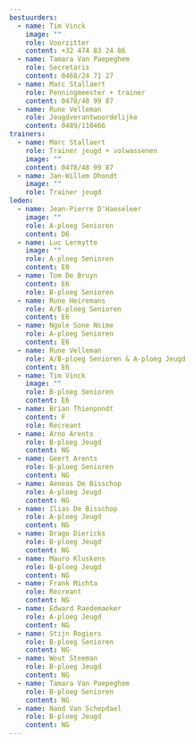```yaml
---
bestuurders:
  - name: Tim Vinck
    image: ""
    role: Voorzitter
    content: +32 474 83 24 86
  - name: Tamara Van Paepeghem
    role: Secretaris
    content: 0468/24 71 27
  - name: Marc Stallaert
    role: Penningmeester + trainer
    content: 0478/48 99 87
  - name: Rune Velleman
    role: Jeugdverantwoordelijke
    content: 0489/110466
trainers:
  - name: Marc Stallaert
    role: Trainer jeugd + volwassenen
    image: ""
    content: 0478/48 99 87
  - name: Jan-Willem Dhondt
    image: ""
    role: Trainer jeugd
leden:
  - name: Jean-Pierre D'Haeseleer
    image: ""
    role: A-ploeg Senioren
    content: D6
  - name: Luc Lermytte
    image: ""
    role: A-ploeg Senioren
    content: E0
  - name: Tom De Bruyn
    content: E6
    role: B-ploeg Senioren
  - name: Rune Heiremans
    role: A/B-ploeg Senioren
    content: E6
  - name: Ngole Sone Nsime
    role: A-ploeg Senioren
    content: E6
  - name: Rune Velleman
    role: A/B-ploeg Senioren & A-ploeg Jeugd
    content: E6
  - name: Tim Vinck
    image: ""
    role: B-ploeg Senioren
    content: E6
  - name: Brian Thienpondt
    content: F
    role: Recreant
  - name: Arno Arents
    role: B-ploeg Jeugd
    content: NG
  - name: Geert Arents
    role: B-ploeg Senioren
    content: NG
  - name: Aeneas De Bisschop
    role: A-ploeg Jeugd
    content: NG
  - name: Ilias De Bisschop
    role: A-ploeg Jeugd
    content: NG
  - name: Drago Diericks
    role: B-ploeg Jeugd
    content: NG
  - name: Mauro Kluskens
    role: B-ploeg Jeugd
    content: NG
  - name: Frank Michta
    role: Recreant
    content: NG
  - name: Edward Raedemaeker
    role: A-ploeg Jeugd
    content: NG
  - name: Stijn Rogiers
    role: B-ploeg Senioren
    content: NG
  - name: Wout Steeman
    role: B-ploeg Jeugd
    content: NG
  - name: Tamara Van Paepeghem
    role: B-ploeg Senioren
    content: NG
  - name: Nand Van Schepdael
    role: B-ploeg Jeugd
    content: NG
---
```


